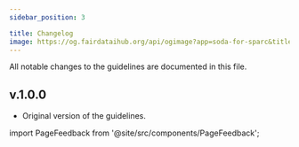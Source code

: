 ```yaml
---
sidebar_position: 3

title: Changelog
image: https://og.fairdataihub.org/api/ogimage?app=soda-for-sparc&title=Changelog&description=All%20notable%20changes%20to%20SODA%20for%20SPARC
---
```


All notable changes to the guidelines are documented in this file.

## v.1.0.0

- Original version of the guidelines.

import PageFeedback from '@site/src/components/PageFeedback';

<PageFeedback />
